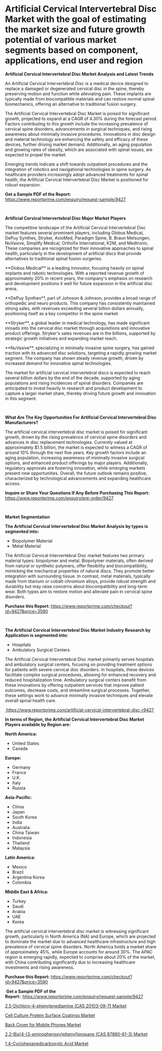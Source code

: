 <p><h1>Artificial Cervical Intervertebral Disc Market with the goal of estimating the market size and future growth potential of various market segments based on component, applications, end user and region</h1></p><p><strong>Artificial Cervical Intervertebral Disc Market Analysis and Latest Trends</strong></p>
<p><p>An Artificial Cervical Intervertebral Disc is a medical device designed to replace a damaged or degenerated cervical disc in the spine, thereby preserving motion and function while alleviating pain. These implants are typically made from biocompatible materials and can restore normal spinal biomechanics, offering an alternative to traditional fusion surgery.</p><p>The Artificial Cervical Intervertebral Disc Market is poised for significant growth, projected to expand at a CAGR of 4.30% during the forecast period. Factors contributing to this growth include the increasing prevalence of cervical spine disorders, advancements in surgical techniques, and rising awareness about minimally invasive procedures. Innovations in disc design and material technology are enhancing the safety and efficacy of these devices, further driving market demand. Additionally, an aging population and growing rates of obesity, which are associated with spinal issues, are expected to propel the market. </p><p>Emerging trends indicate a shift towards outpatient procedures and the integration of robotics and navigational technologies in spine surgery. As healthcare providers increasingly adopt advanced treatments for spinal health, the Artificial Cervical Intervertebral Disc Market is positioned for robust expansion.</p></p>
<p><strong>Get a Sample PDF of the Report:&nbsp;</strong> <a href="https://www.reportprime.com/enquiry/request-sample/9427">https://www.reportprime.com/enquiry/request-sample/9427</a></p>
<p>&nbsp;</p>
<p><strong>Artificial Cervical Intervertebral Disc Major Market Players</strong></p>
<p><p>The competitive landscape of the Artificial Cervical Intervertebral Disc market features several prominent players, including Globus Medical, DePuy Synthes, Stryker, AxioMed, Paradigm Spine, B. Braun Melsungen, NuVasive, Simplify Medical, Orthofix International, K2M, and Medtronic. These companies are recognized for their innovative approaches to spinal health, particularly in the development of artificial discs that provide alternatives to traditional spinal fusion surgeries.</p><p>**Globus Medical** is a leading innovator, focusing heavily on spinal implants and robotic technologies. With a reported revenue growth of approximately 20% in recent years, the company's emphasis on research and development positions it well for future expansion in the artificial disc arena.</p><p>**DePuy Synthes**, part of Johnson & Johnson, provides a broad range of orthopedic and neuro products. This company has consistently maintained strong sales, with revenues exceeding several billion dollars annually, positioning itself as a key competitor in the spine market.</p><p>**Stryker**, a global leader in medical technology, has made significant inroads into the cervical disc market through acquisitions and innovative product offerings. Stryker's sales revenues are in the billions, supported by strategic growth initiatives and expanding market reach.</p><p>**NuVasive**, specializing in minimally invasive spine surgery, has gained traction with its advanced disc solutions, targeting a rapidly growing market segment. The company has shown steady revenue growth, driven by increased demand for innovative spinal technologies.</p><p>The market for artificial cervical intervertebral discs is expected to reach several billion dollars by the end of the decade, supported by aging populations and rising incidences of spinal disorders. Companies are anticipated to invest heavily in research and product development to capture a larger market share, thereby driving future growth and innovation in this segment.</p></p>
<p>&nbsp;</p>
<p><strong>What Are The Key Opportunities For Artificial Cervical Intervertebral Disc Manufacturers?</strong></p>
<p><p>The artificial cervical intervertebral disc market is poised for significant growth, driven by the rising prevalence of cervical spine disorders and advances in disc replacement technologies. Currently valued at approximately $1.5 billion, the market is expected to witness a CAGR of around 10% through the next five years. Key growth factors include an aging population, increasing awareness of minimally invasive surgical options, and enhanced product offerings by major players. Additionally, regulatory approvals are fostering innovation, while emerging markets present new opportunities. Overall, the future outlook remains positive, characterized by technological advancements and expanding healthcare access.</p></p>
<p><strong>Inquire or Share Your Questions If Any Before Purchasing This Report:</strong> <a href="https://www.reportprime.com/enquiry/pre-order/9427">https://www.reportprime.com/enquiry/pre-order/9427</a></p>
<p>&nbsp;</p>
<p><strong>Market Segmentation</strong></p>
<p><strong>The Artificial Cervical Intervertebral Disc Market Analysis by types is segmented into:</strong></p>
<p><ul><li>Biopolymer Material</li><li>Metal Material</li></ul></p>
<p><p>The Artificial Cervical Intervertebral Disc market features two primary material types: biopolymer and metal. Biopolymer materials, often derived from natural or synthetic polymers, offer flexibility and biocompatibility, mimicking the mechanical properties of natural discs. They promote better integration with surrounding tissue. In contrast, metal materials, typically made from titanium or cobalt-chromium alloys, provide robust strength and durability but may raise concerns about biocompatibility and long-term wear. Both types aim to restore motion and alleviate pain in cervical spine disorders.</p></p>
<p><strong>Purchase this Report:&nbsp;</strong><a href="https://www.reportprime.com/checkout?id=9427&price=3590">https://www.reportprime.com/checkout?id=9427&price=3590</a></p>
<p>&nbsp;</p>
<p><strong>The Artificial Cervical Intervertebral Disc Market Industry Research by Application is segmented into:</strong></p>
<p><ul><li>Hospitals</li><li>Ambulatory Surgical Centers</li></ul></p>
<p><p>The Artificial Cervical Intervertebral Disc market primarily serves hospitals and ambulatory surgical centers, focusing on providing treatment options for patients with severe cervical disc disorders. In hospitals, these devices facilitate complex surgical procedures, allowing for enhanced recovery and reduced hospitalization time. Ambulatory surgical centers benefit from these innovations by offering outpatient services that improve patient outcomes, decrease costs, and streamline surgical processes. Together, these settings work to advance minimally invasive techniques and elevate overall spinal health care.</p></p>
<p><a href="https://www.reportprime.com/artificial-cervical-intervertebral-disc-r9427">&nbsp;https://www.reportprime.com/artificial-cervical-intervertebral-disc-r9427</a></p>
<p><strong>In terms of Region, the Artificial Cervical Intervertebral Disc Market Players available by Region are:</strong></p>
<p>
    <p> <strong> North America: </strong>
        <ul>
            <li>United States</li>
            <li>Canada</li>
        </ul>
        </p> 
    <p> <strong> Europe: </strong>
        <ul>
            <li>Germany</li>
            <li>France</li>
            <li>U.K.</li>
            <li>Italy</li>
            <li>Russia</li>
        </ul>
        </p> 
    <p> <strong> Asia-Pacific: </strong>
        <ul>
            <li>China</li>
            <li>Japan</li>
            <li>South Korea</li>
            <li>India</li>
            <li>Australia</li>
            <li>China Taiwan</li>
            <li>Indonesia</li>
            <li>Thailand</li>
            <li>Malaysia</li>
        </ul>
        </p> 
    <p> <strong> Latin America: </strong>
        <ul>
            <li>Mexico</li>
            <li>Brazil</li>
            <li>Argentina Korea</li>
            <li>Colombia</li>
        </ul>
        </p> 
    <p> <strong> Middle East & Africa: </strong>
        <ul>
            <li>Turkey</li>
            <li>Saudi</li>
            <li>Arabia</li>
            <li>UAE</li>
            <li>Korea</li>
        </ul>
    </p>
    </p>
<p><p>The artificial cervical intervertebral disc market is witnessing significant growth, particularly in North America (NA) and Europe, which are projected to dominate the market due to advanced healthcare infrastructure and high prevalence of cervical spine disorders. North America holds a market share of approximately 45%, while Europe accounts for around 30%. The APAC region is emerging rapidly, expected to comprise about 20% of the market, with China contributing significantly due to increasing healthcare investments and rising awareness.</p></p>
<p><strong>Purchase this Report: </strong><a href="https://www.reportprime.com/checkout?id=9427&price=3590">https://www.reportprime.com/checkout?id=9427&price=3590</a></p>
<p>&nbsp;<strong>Get a Sample PDF of the Report:&nbsp;&nbsp;</strong><a href="https://www.reportprime.com/enquiry/request-sample/9427">https://www.reportprime.com/enquiry/request-sample/9427</a></p>
<p><strong></strong></p>
<p><p><a href="https://issuu.com/reportprime-2/docs/25-dichloro-4-phenylenediamine-cas-_52f24c5c7596f3">2,5-Dichloro-4-phenylenediamine (CAS 20103-09-7) Market</a></p><p><a href="https://medium.com/@piersrei1940/the-growth-of-the-cell-culture-protein-surface-coatings-market-has-been-significant-driven-by-e4c0c2ff6c6c">Cell Culture Protein Surface Coatings Market</a></p><p><a href="https://www.linkedin.com/pulse/global-back-cover-mobile-phones-market-analysis-key-trends-sbrhe?trackingId=rihY1FD6SWWFUr9xkh4hpQ%3D%3D">Back Cover for Mobile Phones Market</a></p><p><a href="https://issuu.com/reportprime-2/docs/22-bis4-3-aminophenoxyphenylpropane_2b370085471586">2,2-Bis[4-(3-aminophenoxy)phenyl]propane (CAS 87880-61-3) Market</a></p><p><a href="https://medium.com/@piersrei1940/the-global-1-4-cyclohexanedicarboxylic-acid-market-is-projected-to-experience-an-annual-growth-f31860a60ca6">1,4-Cyclohexanedicarboxylic Acid Market</a></p></p>